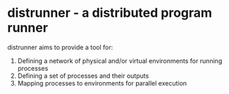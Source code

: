 # distrunner - a distributed program runner

distrunner aims to provide a tool for:
1) Defining a network of physical and/or virtual environments for running processes
2) Defining a set of processes and their outputs
3) Mapping processes to environments for parallel execution
